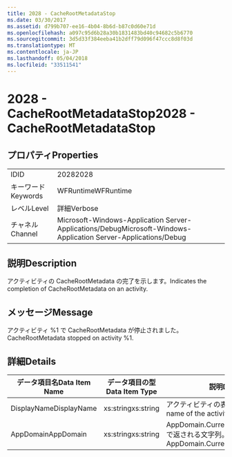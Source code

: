```yaml
---
title: 2028 - CacheRootMetadataStop
ms.date: 03/30/2017
ms.assetid: d799b707-ee16-4b04-8b6d-b87c0d60e71d
ms.openlocfilehash: a097c95d6b28a30b1831483bd40c94682c5b6770
ms.sourcegitcommit: 3d5d33f384eeba41b2dff79d096f47ccc8d8f03d
ms.translationtype: MT
ms.contentlocale: ja-JP
ms.lasthandoff: 05/04/2018
ms.locfileid: "33511541"
---
```

# <a name="2028---cacherootmetadatastop"></a><span data-ttu-id="27301-102">2028 - CacheRootMetadataStop</span><span class="sxs-lookup"><span data-stu-id="27301-102">2028 - CacheRootMetadataStop</span></span>
## <a name="properties"></a><span data-ttu-id="27301-103">プロパティ</span><span class="sxs-lookup"><span data-stu-id="27301-103">Properties</span></span>  
  
|||  
|-|-|  
|<span data-ttu-id="27301-104">ID</span><span class="sxs-lookup"><span data-stu-id="27301-104">ID</span></span>|<span data-ttu-id="27301-105">2028</span><span class="sxs-lookup"><span data-stu-id="27301-105">2028</span></span>|  
|<span data-ttu-id="27301-106">キーワード</span><span class="sxs-lookup"><span data-stu-id="27301-106">Keywords</span></span>|<span data-ttu-id="27301-107">WFRuntime</span><span class="sxs-lookup"><span data-stu-id="27301-107">WFRuntime</span></span>|  
|<span data-ttu-id="27301-108">レベル</span><span class="sxs-lookup"><span data-stu-id="27301-108">Level</span></span>|<span data-ttu-id="27301-109">詳細</span><span class="sxs-lookup"><span data-stu-id="27301-109">Verbose</span></span>|  
|<span data-ttu-id="27301-110">チャネル</span><span class="sxs-lookup"><span data-stu-id="27301-110">Channel</span></span>|<span data-ttu-id="27301-111">Microsoft-Windows-Application Server-Applications/Debug</span><span class="sxs-lookup"><span data-stu-id="27301-111">Microsoft-Windows-Application Server-Applications/Debug</span></span>|  
  
## <a name="description"></a><span data-ttu-id="27301-112">説明</span><span class="sxs-lookup"><span data-stu-id="27301-112">Description</span></span>  
 <span data-ttu-id="27301-113">アクティビティの CacheRootMetadata の完了を示します。</span><span class="sxs-lookup"><span data-stu-id="27301-113">Indicates the completion of CacheRootMetadata on an activity.</span></span>  
  
## <a name="message"></a><span data-ttu-id="27301-114">メッセージ</span><span class="sxs-lookup"><span data-stu-id="27301-114">Message</span></span>  
 <span data-ttu-id="27301-115">アクティビティ %1 で CacheRootMetadata が停止されました。</span><span class="sxs-lookup"><span data-stu-id="27301-115">CacheRootMetadata stopped on activity %1.</span></span>  
  
## <a name="details"></a><span data-ttu-id="27301-116">詳細</span><span class="sxs-lookup"><span data-stu-id="27301-116">Details</span></span>  
  
|<span data-ttu-id="27301-117">データ項目名</span><span class="sxs-lookup"><span data-stu-id="27301-117">Data Item Name</span></span>|<span data-ttu-id="27301-118">データ項目の型</span><span class="sxs-lookup"><span data-stu-id="27301-118">Data Item Type</span></span>|<span data-ttu-id="27301-119">説明</span><span class="sxs-lookup"><span data-stu-id="27301-119">Description</span></span>|  
|--------------------|--------------------|-----------------|  
|<span data-ttu-id="27301-120">DisplayName</span><span class="sxs-lookup"><span data-stu-id="27301-120">DisplayName</span></span>|<span data-ttu-id="27301-121">xs:string</span><span class="sxs-lookup"><span data-stu-id="27301-121">xs:string</span></span>|<span data-ttu-id="27301-122">アクティビティの表示名。</span><span class="sxs-lookup"><span data-stu-id="27301-122">The display name of the activity.</span></span>|  
|<span data-ttu-id="27301-123">AppDomain</span><span class="sxs-lookup"><span data-stu-id="27301-123">AppDomain</span></span>|<span data-ttu-id="27301-124">xs:string</span><span class="sxs-lookup"><span data-stu-id="27301-124">xs:string</span></span>|<span data-ttu-id="27301-125">AppDomain.CurrentDomain.FriendlyName で返される文字列。</span><span class="sxs-lookup"><span data-stu-id="27301-125">The string returned by AppDomain.CurrentDomain.FriendlyName.</span></span>|
